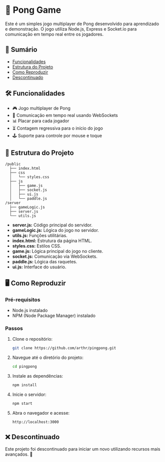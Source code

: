 
# 🏓 Pong Game

Este é um simples jogo multiplayer de Pong desenvolvido para aprendizado e demonstração. O jogo utiliza Node.js, Express e Socket.io para comunicação em tempo real entre os jogadores.

## 📜 Sumário

- [Funcionalidades](#funcionalidades)
- [Estrutura do Projeto](#estrutura-do-projeto)
- [Como Reproduzir](#como-reproduzir)
- [Descontinuado](#descontinuado)

## 🛠️ Funcionalidades

- 🎮 Jogo multiplayer de Pong
- 📶 Comunicação em tempo real usando WebSockets
- 📊 Placar para cada jogador
- ⏳ Contagem regressiva para o início do jogo
- 🕹️ Suporte para controle por mouse e toque

## 📁 Estrutura do Projeto

```plaintext
/public
  ├── index.html
  ├── css
  │   └── styles.css
  ├── js
  │   ├── game.js
  │   ├── socket.js
  │   ├── ui.js
  │   └── paddle.js
/server
  ├── gameLogic.js
  ├── server.js
  └── utils.js
```

- **server.js:** Código principal do servidor.
- **gameLogic.js:** Lógica do jogo no servidor.
- **utils.js:** Funções utilitárias.
- **index.html:** Estrutura da página HTML.
- **styles.css:** Estilos CSS.
- **game.js:** Lógica principal do jogo no cliente.
- **socket.js:** Comunicação via WebSockets.
- **paddle.js:** Lógica das raquetes.
- **ui.js:** Interface do usuário.

## 🖥️ Como Reproduzir

### Pré-requisitos

- Node.js instalado
- NPM (Node Package Manager) instalado

### Passos

1. Clone o repositório:
   ```sh
   git clone https://github.com/arthr/pingpong.git
   ```

2. Navegue até o diretório do projeto:
   ```sh
   cd pingpong
   ```

3. Instale as dependências:
   ```sh
   npm install
   ```

4. Inicie o servidor:
   ```sh
   npm start
   ```

5. Abra o navegador e acesse:
   ```
   http://localhost:3000
   ```

## ❌ Descontinuado

Este projeto foi descontinuado para iniciar um novo utilizando recursos mais avançados. 🎉
